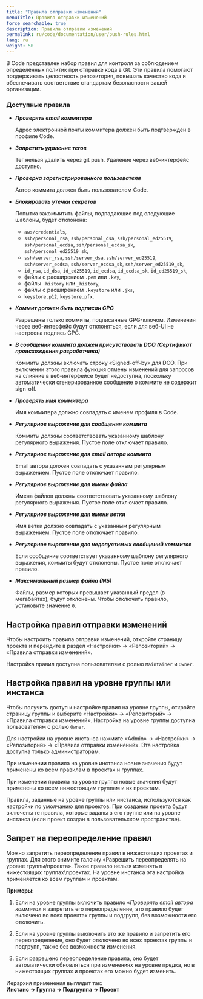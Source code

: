 ```yaml
---
title: "Правила отправки изменений"
menuTitle: Правила отправки изменений
force_searchable: true
description: Правила отправки изменений
permalink: ru/code/documentation/user/push-rules.html
lang: ru
weight: 50
---
```


В Code представлен набор правил для контроля за соблюдением определённых политик при отправке кода в Git. Эти правила помогают поддерживать целостность репозитория, повышать качество кода и обеспечивать соответствие стандартам безопасности вашей организации.

### Доступные правила

- ***Проверять email коммитера***  

  Адрес электронной почты коммитера должен быть подтвержден в профиле Code.

- ***Запретить удаление тегов***  

  Тег нельзя удалить через git push. Удаление через веб-интерфейс доступно.  

- ***Проверка зарегистрированного пользователя***  

  Автор коммита должен быть пользователем Code.

- ***Блокировать утечки секретов***  

  Попытка закоммитить файлы, подпадающие под следующие шаблоны, будет отклонена:
  
  - `aws/credentials`,
  - `ssh/personal_rsa`, `ssh/personal_dsa`, `ssh/personal_ed25519`, `ssh/personal_ecdsa`, `ssh/personal_ecdsa_sk`, `ssh/personal_ed25519_sk`,
  - `ssh/server_rsa`, `ssh/server_dsa`, `ssh/server_ed25519`, `ssh/server_ecdsa`, `ssh/server_ecdsa_sk`, `ssh/server_ed25519_sk`,
  - `id_rsa`, `id_dsa`, `id_ed25519`, `id_ecdsa`, `id_ecdsa_sk`, `id_ed25519_sk`,
  - файлы с расширением `.pem` или `.key`,
  - файлы `.history` или `_history`,
  - файлы с расширением `.keystore` или `.jks`,
  - `keystore.p12`, `keystore.pfx`.

- ***Коммит должен быть подписан GPG***  

  Разрешены только коммиты, подписанные GPG-ключом. Изменения через веб-интерфейс будут отклоняться, если для веб-UI не настроена подпись GPG.  

- ***В сообщении коммита должен присутствовать DCO (Сертификат происхождения разработчика)***  

  Коммиты должны включать строку «Signed-off-by» для DCO. При включении этого правила функция отмены изменений для запросов на слияние в веб-интерфейсе будет недоступна, поскольку автоматически сгенерированное сообщение о коммите не содержит sign-off.  

- ***Проверять имя коммитера***

  Имя коммитера должно совпадать с именем профиля в Code.  

- ***Регулярное выражение для сообщения коммита***  

  Коммиты должны соответствовать указанному шаблону регулярного выражения. Пустое поле отключает правило.  

- ***Регулярное выражение для email автора коммита***  

  Email автора должен совпадать с указанным регулярным выражением. Пустое поле отключает правило.  

- ***Регулярное выражение для имени файла***  

  Имена файлов должны соответствовать указанному шаблону регулярного выражения. Пустое поле отключает правило.  

- ***Регулярное выражение для имени ветки***  

  Имя ветки должно совпадать с указанным регулярным выражением. Пустое поле отключает правило.  

- ***Регулярное выражение для недопустимых сообщений коммитов***  

  Если сообщение соответствует указанному шаблону регулярного выражения, коммиты будут отклонены. Пустое поле отключает правило.  

- ***Максимальный размер файла (МБ)***  

  Файлы, размер которых превышает указанный предел (в мегабайтах), будут отклонены. Чтобы отключить правило, установите значение `0`.  

## Настройка правил отправки изменений

Чтобы настроить правила отправки изменений, откройте страницу проекта и перейдите в раздел «Настройки» → «Репозиторий» → «Правила отправки изменений».  

Настройка правил доступна пользователям с ролью `Maintainer` и `Owner`.  

## Настройка правил на уровне группы или инстанса

Чтобы получить доступ к настройке правил на уровне группы, откройте страницу группы и выберите «Настройки» → «Репозиторий» → «Правила отправки изменений». Настройка на уровне группы доступна пользователям с ролью `Owner`.  

Для настройки на уровне инстанса нажмите «Admin» → «Настройки» → «Репозиторий» → «Правила отправки изменений». Эта настройка доступна только администраторам.

При изменении правила на уровне инстанса новые значения будут применены ко всем правилам в проектах и группах.

При изменении правила на уровне группы новые значения будут применены ко всем нижестоящим группам и их проектам.

Правила, заданные на уровне группы или инстанса, используются как настройки по умолчанию для проектов. При создании проекта будут включены те правила, которые заданы в его группе или на уровне инстанса (если проект создан в пользовательском пространстве).  

## Запрет на переопределение правил

Можно запретить переопределение правил в нижестоящих проектах и группах. Для этого снимите галочку «Разрешить переопределять на уровне группы/проекта». Такое правило нельзя изменять в нижестоящих группах\проектах. На уровне инстанса эта настройка применяется ко всем группам и проектам.

**Примеры:**

1. Если на уровне группы включить правило *«Проверять email автора коммита»* и запретить его переопределение, это правило будет включено во всех проектах группы и подгрупп, без возможности его отключить.  

1. Если на уровне группы выключить это же правило и запретить его переопределение, оно будет отключено во всех проектах группы и подгрупп, также без возможности изменения.
1. Если разрешено переопределение правила, оно будет автоматически обновляться при изменениях на уровне предка, но в нижестоящих группах и проектах его можно будет изменить.

Иерархия применения выглядит так:  
**Инстанс → Группа → Подгруппа → Проект**
